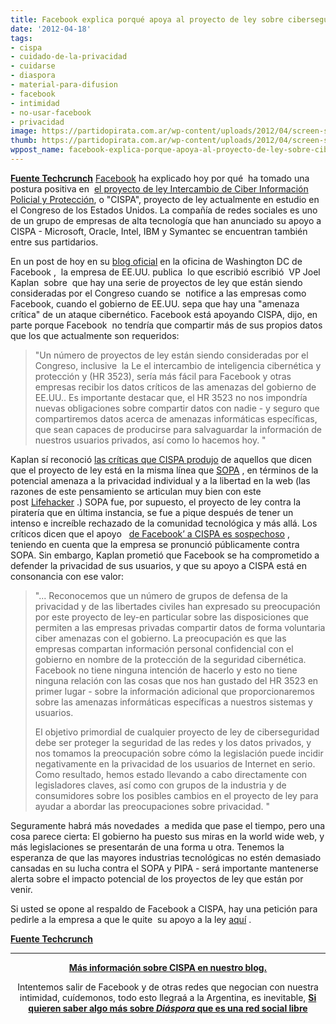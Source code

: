 ```yaml
---
title: Facebook explica porqué apoya al proyecto de ley sobre ciberseguridad CISPA
date: '2012-04-18'
tags:
- cispa
- cuidado-de-la-privacidad
- cuidarse
- diaspora
- material-para-difusion
- facebook
- intimidad
- no-usar-facebook
- privacidad
image: https://partidopirata.com.ar/wp-content/uploads/2012/04/screen-shot-2012-04-13-at-4-56-05-pm.png
thumb: https://partidopirata.com.ar/wp-content/uploads/2012/04/screen-shot-2012-04-13-at-4-56-05-pm-150x150.png
wppost_name: facebook-explica-porque-apoya-al-proyecto-de-ley-sobre-ciberseguridad-cispa
---
```


<strong><a href="http://techcrunch.com/2012/04/13/facebook-cispa-support/" target="_blank">Fuente Techcrunch</a></strong>
<a href="http://www.facebook.com/">Facebook</a> ha explicado hoy por qué  ha tomado una postura positiva en  <a href="http://intelligence.house.gov/bill/cyber-intelligence-sharing-and-protection-act-2011">el proyecto de ley Intercambio de Ciber Información Policial y Protección</a>, o "CISPA", proyecto de ley actualmente en estudio en el Congreso de los Estados Unidos. La compañía de redes sociales es uno de un grupo de empresas de alta tecnología que han anunciado su apoyo a CISPA - Microsoft, Oracle, Intel, IBM y Symantec se encuentran también entre sus partidarios.

En un post de hoy en su <a href="https://www.facebook.com/notes/facebook-washington-dc/a-message-about-cispa/10150723305109455">blog oficial</a> en la oficina de Washington DC de Facebook ,  la empresa de EE.UU. publica  lo que escribió escribió  VP Joel Kaplan  sobre  que hay una serie de proyectos de ley que están siendo consideradas por el Congreso cuando se  notifice a las empresas como Facebook, cuando el gobierno de EE.UU. sepa que hay una "amenaza crítica" de un ataque cibernético. Facebook está apoyando CISPA, dijo, en parte porque Facebook  no tendría que compartir más de sus propios datos que los que actualmente son requeridos:
<blockquote>"Un número de proyectos de ley están siendo consideradas por el Congreso, inclusive  la Le el intercambio de inteligencia cibernética y protección y (HR 3523), sería más fácil para Facebook y otras empresas recibir los datos críticos de las amenazas del gobierno de EE.UU.. Es importante destacar que, el HR 3523 no nos impondría nuevas obligaciones sobre compartir datos con nadie - y seguro que compartiremos datos acerca de amenazas informáticas específicas, que sean capaces de producirse para salvaguardar la información de nuestros usuarios privados, así como lo hacemos hoy. "</blockquote>
Kaplan sí reconoció <a href="https://act.demandprogress.org/act/cispa_facebook/">las críticas que CISPA produjo</a> de aquellos que dicen que el proyecto de ley está en la misma línea que <a href="http://en.wikipedia.org/wiki/Stop_Online_Piracy_Act">SOPA</a> , en términos de la potencial amenaza a la privacidad individual y a la libertad en la web (las razones de este pensamiento se articulan muy bien con este post <a href="http://lifehacker.com/5900962/why-microsoft-and-facebook-are-pro+cispa-but-anti+sopa">Lifehacker</a> .) SOPA fue, por supuesto, el proyecto de ley contra la piratería que en última instancia, se fue a pique después de tener un intenso e increíble rechazado de la comunidad tecnológica y más allá. Los críticos dicen que el apoyo   <a href="http://www.zdnet.com/blog/facebook/after-denouncing-sopa-and-pipa-how-can-facebook-support-cispa/11700">de Facebook’ a CISPA es sospechoso</a> , teniendo en cuenta que la empresa se ​​pronunció públicamente contra SOPA. Sin embargo, Kaplan prometió que Facebook se ha comprometido a defender la privacidad de sus usuarios, y que su apoyo a CISPA está en consonancia con ese valor:
<blockquote>"... Reconocemos que un número de grupos de defensa de la privacidad y de las libertades civiles han expresado su preocupación por este proyecto de ley-en particular sobre las disposiciones que permiten a las empresas privadas compartir datos de forma voluntaria ciber amenazas con el gobierno. La preocupación es que las empresas compartan información personal confidencial con el gobierno en nombre de la protección de la seguridad cibernética. Facebook no tiene ninguna intención de hacerlo y esto no tiene ninguna relación con las cosas que nos han gustado del HR 3523 en primer lugar - sobre la información adicional que proporcionaremos sobre las amenazas informáticas específicas a nuestros sistemas y usuarios.

El objetivo primordial de cualquier proyecto de ley de ciberseguridad debe ser proteger la seguridad de las redes y los datos privados, y nos tomamos la preocupación sobre cómo la legislación puede incidir negativamente en la privacidad de los usuarios de Internet en serio. Como resultado, hemos estado llevando a cabo directamente con legisladores claves, así como con grupos de la industria y de consumidores sobre los posibles cambios en el proyecto de ley para ayudar a abordar las preocupaciones sobre privacidad. "</blockquote>
Seguramente habrá más novedades  a medida que pase el tiempo, pero una cosa parece cierta: El gobierno ha puesto sus miras en la world wide web, y más legislaciones se presentarán de una forma u otra. Tenemos la esperanza de que las mayores industrias tecnológicas no estén demasiado cansadas en su lucha contra el SOPA y PIPA - será importante mantenerse alerta sobre el impacto potencial de los proyectos de ley que están por venir.

Si usted se opone al respaldo de Facebook a CISPA, hay una petición para pedirle a la empresa a que le quite  su apoyo a la ley <a href="https://act.demandprogress.org/act/cispa_facebook/">aquí</a> .

<strong><a href="http://techcrunch.com/2012/04/13/facebook-cispa-support/" target="_blank">Fuente Techcrunch</a>
</strong>

<hr />
<p style="text-align: center;"><strong><a href="https://partidopirata.com.ar/3888/cispa-proyecto-de-ley-le-permite-a-los-proveedores-de-internet-espiar-a-sus-suscriptores">Más información sobre CISPA en nuestro blog.</a></strong></p>
<p style="text-align: center;">Intentemos salir de Facebook y de otras redes que negocian con nuestra intimidad, cuídemonos, todo esto llegraá a la Argentina, es inevitable, <strong><a href="https://joindiaspora.com/" target="_blank">Si quieren saber algo más sobre <em>Diáspora</em> que es una red social libre</a></strong></p>
